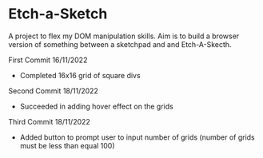 # Etch-a-Sketch

A project to flex my DOM manipulation skills. Aim is to build a browser version of something between a sketchpad and and Etch-A-Skecth.

First Commit 16/11/2022
- Completed 16x16 grid of square divs 

Second Commit 18/11/2022
- Succeeded in adding hover effect on the grids

Third Commit 18/11/2022
- Added button to prompt user to input number of grids (number of grids must be less than equal 100)

